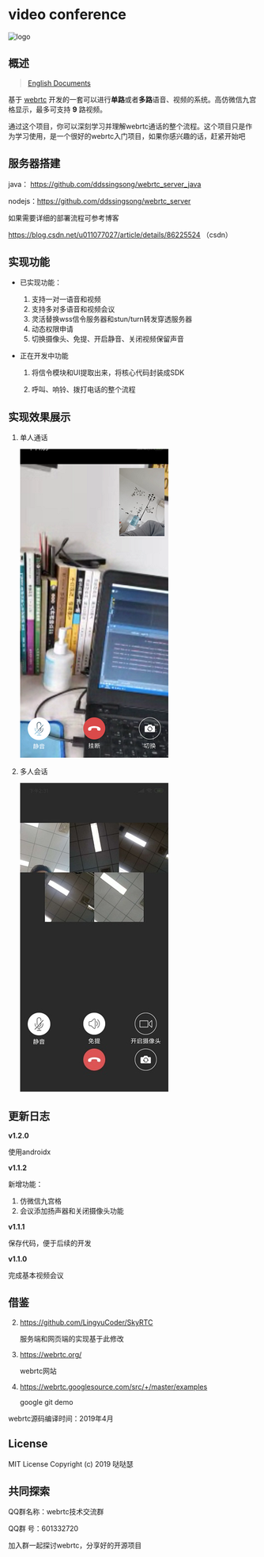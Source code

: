 # video conference
![logo](https://github.com/ddssingsong/webrtc_android/blob/master/art/logo1.png)

## 概述

> [English Documents](<https://github.com/ddssingsong/webrtc_android/blob/master/README.md>)

基于 [webrtc](https://webrtc.googlesource.com/) 开发的一套可以进行**单路**或者**多路**语音、视频的系统。高仿微信九宫格显示，最多可支持 **9** 路视频。



通过这个项目，你可以深刻学习并理解webrtc通话的整个流程。这个项目只是作为学习使用，是一个很好的webrtc入门项目，如果你感兴趣的话，赶紧开始吧



## 服务器搭建

java： https://github.com/ddssingsong/webrtc_server_java

nodejs：https://github.com/ddssingsong/webrtc_server



如果需要详细的部署流程可参考博客

https://blog.csdn.net/u011077027/article/details/86225524  （csdn）



## 实现功能

- 已实现功能：
  1. 支持一对一语音和视频
  2. 支持多对多语音和视频会议
  3. 灵活替换wss信令服务器和stun/turn转发穿透服务器
  4. 动态权限申请
  5. 切换摄像头、免提、开启静音、关闭视频保留声音

- 正在开发中功能
  
  1. 将信令模块和UI提取出来，将核心代码封装成SDK
  
  2. 呼叫、响铃、拨打电话的整个流程
  
     

## 实现效果展示

1. 单人通话

   ![process](art/image3.png)



2. 多人会话

   ![process](/art/image5.jpg)



## 更新日志

**v1.2.0**

使用androidx

**v1.1.2** 

 新增功能：

1. 仿微信九宫格
2. 会议添加扬声器和关闭摄像头功能

**v1.1.1** 

保存代码，便于后续的开发

**v1.1.0**  

完成基本视频会议



## 借鉴

2. https://github.com/LingyuCoder/SkyRTC

   服务端和网页端的实现基于此修改
   
2. https://webrtc.org/

   webrtc网站

3. https://webrtc.googlesource.com/src/+/master/examples

   google git demo

webrtc源码编译时间：2019年4月

## License

MIT License 
Copyright (c) 2019 哒哒瑟 



## 共同探索

QQ群名称：webrtc技术交流群

QQ群   号：601332720

加入群一起探讨webrtc，分享好的开源项目